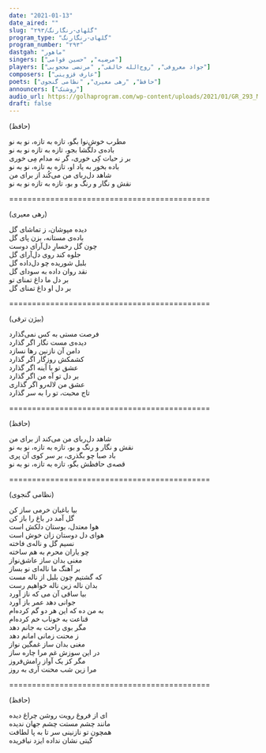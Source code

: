 ```yaml
---
date: "2021-01-13"
date_aired: ""
slug: "گلهای-رنگارنگ/۲۹۳"
program_type: "گلهای-رنگارنگ"
program_number: "۲۹۳"
dastgah: "ماهور"
singers: ["مرضیه", "حسین قوامی"]
players: ["جواد معروفی", "روح‌الله خالقی", "مرتضی محجوبی"]
composers: ["عارف قزوینی"]
poets: ["حافظ", "رهی معیری", "نظامی گنجوی"]
announcers: ["روشنک"]
audio_url: https://golhaprogram.com/wp-content/uploads/2021/01/GR_293_Marzieh_Ghavami.mp3
draft: false
---
```


(حافظ)  

مطرب خوش‌نوا بگو، تازه به تازه، نو به نو  
باده‌ی دلگشا بجو، تازه به تازه نو به نو  
بر ز حیات کِی خوری، گر نه مدام مِی خوری  
باده بخور به یاد او، تازه به تازه، نو به نو  
شاهد دل‌ربای من می‌کُند از برای من  
نقش و نگار و رنگ و بو، تازه به تازه نو به نو  

============================================  

(رهی معیری)  

دیده مپوشان، ز تماشای گل  
باده‌ی مستانه، بزن پای گل  
چون گل رخسارِ دل‌آرای دوست  
جلوه کند روی دل‌آرای گل  
بلبل شوریده چو دل‌داده گل  
نقد روان داده به سودای گل  
بر دل ما داغ تمنای تو  
بر دل او داغ تمنای گل  

============================================  

(بیژن ترقی)  

فرصت مستی به کس نمی‌گذارد  
دیده‌ی مست نگار اگر گذارد  
دامن آن نازنین رها نسازد  
کشمکش روزگار اگر گذارد  
عشق تو با آینه اگر گذارد  
بر دل تو آه من اگر گذارد  
عشق من لاله‌رو اگر گذاری  
تاج محبت، تو را به سر گذارد  

============================================  

(حافظ)  

شاهد دل‌ربای من می‌کند از برای من  
نقش و نگار و رنگ و بو، تازه به تازه، نو به نو  
باد صبا چو بگذری، بر سر کوی آن پری  
قصه‌ی حافظش بگو، تازه به تازه، نو به نو  

============================================  

(نظامی گنجوی)  

بیا باغبان خرمی ساز کن  
گل آمد در باغ را باز کن  
هوا معتدل، بوستان دلکش است  
هوای دل دوستان زان خوش است  
نسیم گل و ناله‌ی فاخته  
چو یاران محرم به هم ساخته  
مغنی بدان ساز عاشق‌نواز  
بر آهنگ ما ناله‌ای نو بساز  
که گشتیم چون بلبل از ناله مست  
بدان ناله زین ناله خواهیم رست  
بیا ساقی آن می که ناز آورد  
جوانی دهد عمر باز آورد  
به من ده که این هر دو گم کرده‌ام  
قناعت به خوناب خم کرده‌ام  
مگر بوی راحت به جانم دهد  
ز محنت زمانی امانم دهد  
مغنی بدان ساز غمگین نواز  
در این سوزش غم مرا چاره ساز  
مگر کز یک آواز رامش‌فروز  
مرا زین شب محنت آری به روز  

============================================  

(حافظ)  

ای از فروغ رویت روشن چراغ دیده  
مانند چشم مستت چشم جهان ندیده  
همچون تو نازنینی سر تا به پا لطافت  
گیتی نشان نداده ایزد نیافریده  
